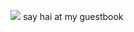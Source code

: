 ![](https://media.discordapp.net/attachments/1102826394511216690/1128814026965659711/Untitled1230_20230712162251.png?width=671&height=671) say hai at my guestbook
